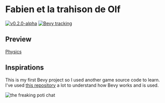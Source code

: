 # Fabien et la trahison de Olf

[![v0.2.0-alpha](https://img.shields.io/badge/v0.2.0%20alpha-gray?style=flat&logo=github&logoColor=181717&link=https://github.com/Fabinistere/fabien-et-la-trahison-de-olft/releases/tag/v0.2.0-alpha)](https://github.com/Fabinistere/fabien-et-la-trahison-de-olft/releases/tag/v0.2.0-alpha)
[![Bevy tracking](https://img.shields.io/badge/Bevy%20tracking-0.8-lightblue)](https://github.com/bevyengine/bevy/blob/main/docs/plugins_guidelines.md#main-branch-tracking)
<!-- [![MIT/Apache 2.0](https://img.shields.io/badge/license-MIT%2FApache-blue.svg)](https://github.com/fabinistere/fabien-et-la-trahison-de-olft#license) -->

## Preview

[Physics](https://github.com/Fabinistere/fabien-et-la-trahison-de-olf/assets/73140258/89c2279a-9a56-4708-8812-220a8ea0645e)

## Inspirations

This is my first Bevy project so I used another game source code to learn.
I've used [this repository](https://github.com/TheRealTeamFReSh/MurderUserDungeon)
a lot to understand how Bevy works and is used.

![the freaking poti chat](https://user-images.githubusercontent.com/73140258/176795348-5eb8f7ed-87c4-49d2-82d4-6895bbddedf6.gif "poti chat")
